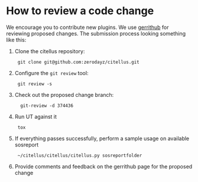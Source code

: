 # How to review a code change

We encourage you to contribute new plugins.  We use [gerrithub](https://review.gerrithub.io) for
reviewing proposed changes.  The submission process looking something
like this:

1. Clone the citellus repository:

        git clone git@github.com:zerodayz/citellus.git

1. Configure the `git review` tool:

        git review -s

1. Check out the proposed change branch:

         git-review -d 374436

1. Run UT against it

        tox

1. If everything passes successfully, perform a sample usage on available sosreport

        ~/citellus/citellus/citellus.py sosreportfolder

1. Provide comments and feedback on the gerrithub page for the proposed change
